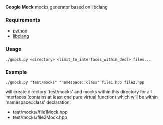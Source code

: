 **Google Mock** mocks generator based on libclang

### Requirements
 + [python](http://www.python.org)
 + [libclang](http://clang.llvm.org)

### Usage
```
./gmock.py <directory> <limit_to_interfaces_within_decl> files...
```

### Example
```
./gmock.py "test/mocks" "namespace::class" file1.hpp file2.hpp
```
will create directory 'test/mocks' and mocks within this directory for all interfaces (contains at least one pure virtual function)
which will be within 'namespace::class' declaration:
 + test/mocks//file1Mock.hpp
 + test/mocks/file2Mock.hpp

